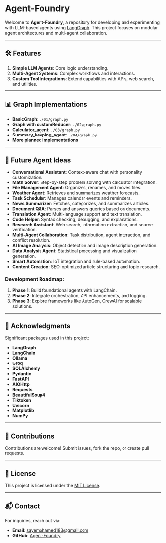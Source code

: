 # Agent-Foundry

Welcome to **Agent-Foundry**, a repository for developing and experimenting with LLM-based agents using [LangGraph](https://github.com/langchain-ai/langgraph). This project focuses on modular agent architectures and multi-agent collaboration.

---

## 🛠 Features

1. **Simple LLM Agents**: Core logic understanding.
2. **Multi-Agent Systems**: Complex workflows and interactions.
3. **Custom Tool Integrations**: Extend capabilities with APIs, web search, and utilities.

---

## 📊 Graph Implementations

- **BasicGraph**: `./01/graph.py`
- **Graph with customReducer**: `./02/graph.py`
- **Calculator_agent**: `./03/graph.py`
- **Summary_keeping_agent**: `./04/graph.py`
- **More planned implementations**

---

## 🔧 Future Agent Ideas

- **Conversational Assistant**: Context-aware chat with personality customization.
- **Math Solver**: Step-by-step problem solving with calculator integration.
- **File Management Agent**: Organizes, renames, and moves files.
- **Weather Agent**: Retrieves and summarizes weather forecasts.
- **Task Scheduler**: Manages calendar events and reminders.
- **News Summarizer**: Fetches, categorizes, and summarizes articles.
- **Document Q&A**: Parses and answers queries based on documents.
- **Translation Agent**: Multi-language support and text translation.
- **Code Helper**: Syntax checking, debugging, and explanations.
- **Research Assistant**: Web search, information extraction, and source verification.
- **Multi-Agent Collaboration**: Task distribution, agent interaction, and conflict resolution.
- **AI Image Analysis**: Object detection and image description generation.
- **Data Analysis Agent**: Statistical processing and visualization generation.
- **Smart Automation**: IoT integration and rule-based automation.
- **Content Creation**: SEO-optimized article structuring and topic research.

### Development Roadmap:
1. **Phase 1**: Build foundational agents with LangChain.
2. **Phase 2**: Integrate orchestration, API enhancements, and logging.
3. **Phase 3**: Explore frameworks like AutoGen, CrewAI for scalable solutions.

---

## 🔬 Acknowledgments

Significant packages used in this project:
- **LangGraph**
- **LangChain**
- **Ollama**
- **Groq**
- **SQLAlchemy**
- **Pydantic**
- **FastAPI**
- **AIOHttp**
- **Requests**
- **BeautifulSoup4**
- **Tiktoken**
- **Uvicorn**
- **Matplotlib**
- **NumPy**

---

## 🤝 Contributions

Contributions are welcome! Submit issues, fork the repo, or create pull requests.

---

## 📜 License

This project is licensed under the [MIT License](LICENSE).

---

## 📬 Contact

For inquiries, reach out via:
- **Email**: [sayemahamed183@gmail.com](mailto:sayemahamed183@gmail.com)
- **GitHub**: [Agent-Foundry](https://github.com/Sayemahamed/Agent-Foundry)

